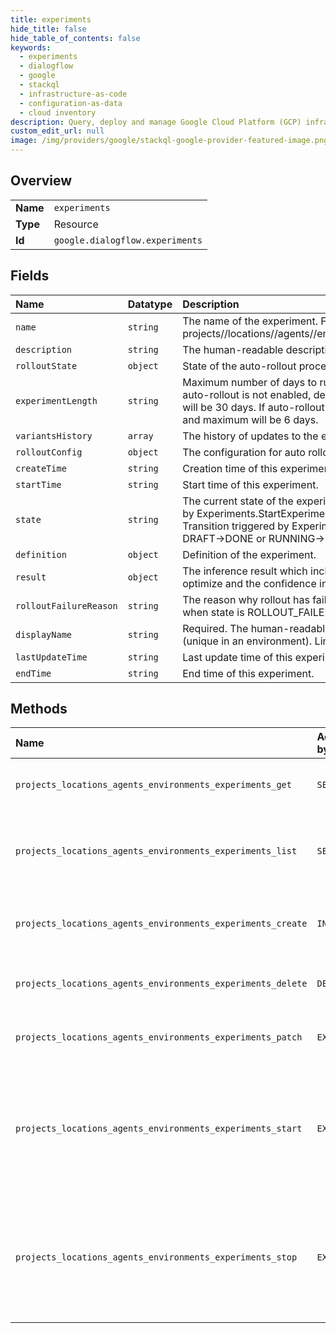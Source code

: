 ```yaml
---
title: experiments
hide_title: false
hide_table_of_contents: false
keywords:
  - experiments
  - dialogflow
  - google    
  - stackql
  - infrastructure-as-code
  - configuration-as-data
  - cloud inventory
description: Query, deploy and manage Google Cloud Platform (GCP) infrastructure and resources using SQL
custom_edit_url: null
image: /img/providers/google/stackql-google-provider-featured-image.png
---
```

  
    

## Overview
<table><tbody>
<tr><td><b>Name</b></td><td><code>experiments</code></td></tr>
<tr><td><b>Type</b></td><td>Resource</td></tr>
<tr><td><b>Id</b></td><td><code>google.dialogflow.experiments</code></td></tr>
</tbody></table>

## Fields
| Name | Datatype | Description |
|:-----|:---------|:------------|
| `name` | `string` | The name of the experiment. Format: projects//locations//agents//environments//experiments/.. |
| `description` | `string` | The human-readable description of the experiment. |
| `rolloutState` | `object` | State of the auto-rollout process. |
| `experimentLength` | `string` | Maximum number of days to run the experiment/rollout. If auto-rollout is not enabled, default value and maximum will be 30 days. If auto-rollout is enabled, default value and maximum will be 6 days. |
| `variantsHistory` | `array` | The history of updates to the experiment variants. |
| `rolloutConfig` | `object` | The configuration for auto rollout. |
| `createTime` | `string` | Creation time of this experiment. |
| `startTime` | `string` | Start time of this experiment. |
| `state` | `string` | The current state of the experiment. Transition triggered by Experiments.StartExperiment: DRAFT-&gt;RUNNING. Transition triggered by Experiments.CancelExperiment: DRAFT-&gt;DONE or RUNNING-&gt;DONE. |
| `definition` | `object` | Definition of the experiment. |
| `result` | `object` | The inference result which includes an objective metric to optimize and the confidence interval. |
| `rolloutFailureReason` | `string` | The reason why rollout has failed. Should only be set when state is ROLLOUT_FAILED. |
| `displayName` | `string` | Required. The human-readable name of the experiment (unique in an environment). Limit of 64 characters. |
| `lastUpdateTime` | `string` | Last update time of this experiment. |
| `endTime` | `string` | End time of this experiment. |
## Methods
| Name | Accessible by | Required Params | Description |
|:-----|:--------------|:----------------|:------------|
| `projects_locations_agents_environments_experiments_get` | `SELECT` | `agentsId, environmentsId, experimentsId, locationsId, projectsId` | Retrieves the specified Experiment. |
| `projects_locations_agents_environments_experiments_list` | `SELECT` | `agentsId, environmentsId, locationsId, projectsId` | Returns the list of all experiments in the specified Environment. |
| `projects_locations_agents_environments_experiments_create` | `INSERT` | `agentsId, environmentsId, locationsId, projectsId` | Creates an Experiment in the specified Environment. |
| `projects_locations_agents_environments_experiments_delete` | `DELETE` | `agentsId, environmentsId, experimentsId, locationsId, projectsId` | Deletes the specified Experiment. |
| `projects_locations_agents_environments_experiments_patch` | `EXEC` | `agentsId, environmentsId, experimentsId, locationsId, projectsId` | Updates the specified Experiment. |
| `projects_locations_agents_environments_experiments_start` | `EXEC` | `agentsId, environmentsId, experimentsId, locationsId, projectsId` | Starts the specified Experiment. This rpc only changes the state of experiment from PENDING to RUNNING. |
| `projects_locations_agents_environments_experiments_stop` | `EXEC` | `agentsId, environmentsId, experimentsId, locationsId, projectsId` | Stops the specified Experiment. This rpc only changes the state of experiment from RUNNING to DONE. |
